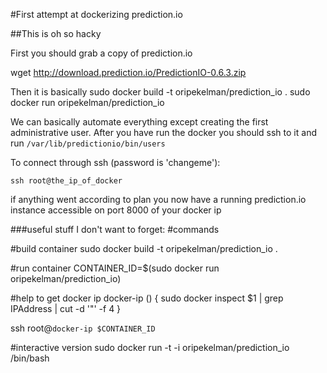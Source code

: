 #First attempt at dockerizing prediction.io

##This is oh so hacky

First you should grab a copy of prediction.io

  wget http://download.prediction.io/PredictionIO-0.6.3.zip

Then it is basically
    sudo docker build -t oripekelman/prediction_io .
    sudo docker run oripekelman/prediction_io


We can basically automate everything except creating the first administrative user. After you have run the docker you should ssh to it and run
```/var/lib/predictionio/bin/users```

To connect through ssh (password is 'changeme'):

    ssh root@the_ip_of_docker

if anything went according to plan you now have a running prediction.io instance accessible on port 8000 of your docker ip



###useful stuff I don't want to forget:
#commands

#build container
sudo docker build -t oripekelman/prediction_io .

#run container
CONTAINER_ID=$(sudo docker run oripekelman/prediction_io)

#help to get docker ip
docker-ip () {
        sudo docker inspect $1 | grep IPAddress | cut -d '"' -f 4
}

ssh root@`docker-ip $CONTAINER_ID`

#interactive version
sudo docker run -t -i oripekelman/prediction_io /bin/bash


